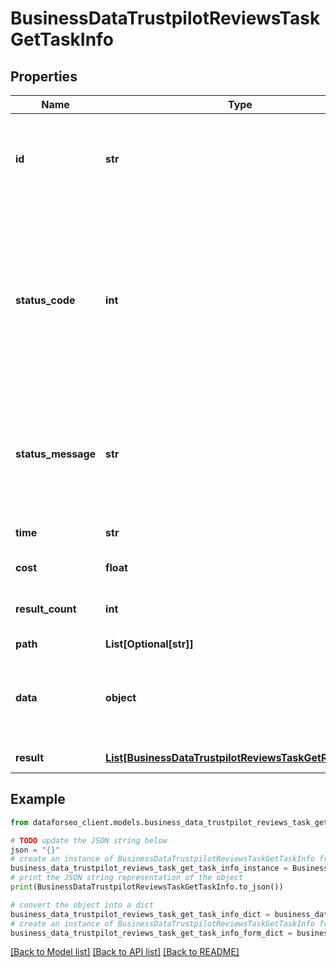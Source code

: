 # BusinessDataTrustpilotReviewsTaskGetTaskInfo


## Properties

Name | Type | Description | Notes
------------ | ------------- | ------------- | -------------
**id** | **str** | task identifier unique task identifier in our system in the UUID format | [optional] 
**status_code** | **int** | status code of the task generated by DataForSEO, can be within the following range: 10000-60000 you can find the full list of the response codes here | [optional] 
**status_message** | **str** | informational message of the task you can find the full list of general informational messages here | [optional] 
**time** | **str** | execution time, seconds | [optional] 
**cost** | **float** | total tasks cost, USD | [optional] 
**result_count** | **int** | number of elements in the result array | [optional] 
**path** | **List[Optional[str]]** | URL path | [optional] 
**data** | **object** | contains the same parameters that you specified in the POST request | [optional] 
**result** | [**List[BusinessDataTrustpilotReviewsTaskGetResultInfo]**](BusinessDataTrustpilotReviewsTaskGetResultInfo.md) | array of results | [optional] 

## Example

```python
from dataforseo_client.models.business_data_trustpilot_reviews_task_get_task_info import BusinessDataTrustpilotReviewsTaskGetTaskInfo

# TODO update the JSON string below
json = "{}"
# create an instance of BusinessDataTrustpilotReviewsTaskGetTaskInfo from a JSON string
business_data_trustpilot_reviews_task_get_task_info_instance = BusinessDataTrustpilotReviewsTaskGetTaskInfo.from_json(json)
# print the JSON string representation of the object
print(BusinessDataTrustpilotReviewsTaskGetTaskInfo.to_json())

# convert the object into a dict
business_data_trustpilot_reviews_task_get_task_info_dict = business_data_trustpilot_reviews_task_get_task_info_instance.to_dict()
# create an instance of BusinessDataTrustpilotReviewsTaskGetTaskInfo from a dict
business_data_trustpilot_reviews_task_get_task_info_form_dict = business_data_trustpilot_reviews_task_get_task_info.from_dict(business_data_trustpilot_reviews_task_get_task_info_dict)
```
[[Back to Model list]](../README.md#documentation-for-models) [[Back to API list]](../README.md#documentation-for-api-endpoints) [[Back to README]](../README.md)


